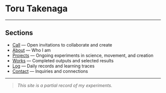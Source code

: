 # Toru Takenaga

---

## Sections

* [Call](/call/) — Open invitations to collaborate and create
* [About](/about) — Who I am  
* [Projects](/projects) — Ongoing experiments in science, movement, and creation  
* [Works](/works) — Completed outputs and selected results  
* [Log](/log) — Daily records and learning traces  
* [Contact](/contact) — Inquiries and connections

---

> *This site is a partial record of my experiments.*

